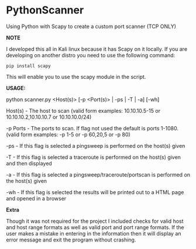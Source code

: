 # PythonScanner

Using Python with Scapy to create a custom port scanner (TCP ONLY)

**NOTE**

I developed this all in Kali linux because it has Scapy on it locally. If you are developing on another distro you need to use the following command:

```pip install scapy```

This will enable you to use the scapy module in the script.


**USAGE:**

python scanner.py <Host(s)> [-p <Port(s)> | -ps | -T | -a] [-wh]

Host(s)     - The host to scan (valid form examples: 10.10.10.5-15 or 10.10.10.2,10.10.10.7 or 10.10.10.0/24)

-p Ports    - The ports to scan. If flag not used the default is ports 1-1080. (valid form examples: -p 1-5 or -p 60,20,5 or -p 80)

-ps         - If this flag is selected a pingsweep is performed on the host(s) given

-T          - If this flag is selected a traceroute is performed on the host(s) given and then displayed

-a          - If this flag is selected a pingsweep/traceroute/portscan is performed on the host(s) given

-wh         - If this flag is selected the results will be printed out to a HTML page and opened in a browser

**Extra**

Though it was not required for the project I included checks for valid host and host range formats as well as valid port and port range formats. If the user makes a mistake in entering in the information then it will display an error message and exit the program without crashing.
